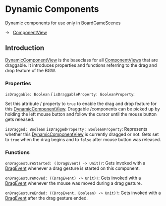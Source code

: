 [DynamicComponentViewKDoc]: /docs/tools.aqua.bgw.components/-dynamic-component-view/index.html
[ComponentViewKDoc]: /docs/tools.aqua.bgw.components/-component-view/index.html
[DragEventKDoc]: /docs/tools.aqua.bgw.event/-drag-event/index.html

# Dynamic Components

<tldr>
    <p><format style="bold">Dynamic components for use only in BoardGameScenes</format></p>
    <p>→ &nbsp; <a href="http://">ComponentView</a></p>
</tldr>

## Introduction

[DynamicComponentView][DynamicComponentViewKDoc] is the baseclass for all [ComponentViews][ComponentViewKDoc] that are draggable.
It introduces properties and functions referring to the drag and drop feature of the BGW.

### Properties

`isDraggable: Boolean` / `isDraggableProperty: BooleanProperty`:

Set this attribute / property to `true` to enable the drag and drop feature for this [DynamicComponentView][DynamicComponentViewKDoc].
Draggable /components can be picked up by holding the left mouse button and follow the cursor until the mouse button gets released.

`isDragged: Boolean` `isDraggedProperty: BooleanProperty`:
Represents whether this [DynamicComponentView][DynamicComponentViewKDoc] is currently dragged or not.
Gets set to `true` when the drag begins and to `false` after mouse button was released.

### Functions

`onDragGestureStarted: ((DragEvent) -> Unit)?`: Gets invoked with a [DragEvent][DragEventKDoc] whenever a drag gesture is started on this component.

`onDragGestureMoved: ((DragEvent) -> Unit)?`: Gets invoked with a [DragEvent][DragEventKDoc] whenever the mouse was moved during a drag gesture.

`onDragGestureEnded: ((DropEvent, Boolean) -> Unit)?`: Gets invoked with a [DragEvent][DragEventKDoc] after the drag gesture ended.
